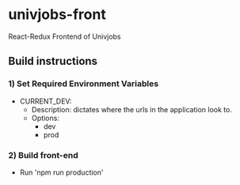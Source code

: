# univjobs-front
React-Redux Frontend of Univjobs

## Build instructions
### 1) Set Required Environment Variables

- CURRENT_DEV:
    - Description: dictates where the urls in the application look to.
    - Options:
        - dev
        - prod

### 2) Build front-end
- Run 'npm run production'
